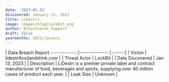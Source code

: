 ```yaml
---
date: '2023-01-13'
discovered: January 13, 2023
title: LiDestri
image: images/blog/LockBit.png
author: Breachsense Support
draft: false
yearmonths: 2023/january
---
```



| Data Breach Report
------------:     |:-------------:    | :-----:|
| Victim      | lidestrifoodanddrink.com      | 
| Threat Actor      | LockBit      | 
| Date Discovered      | Jan 13, 2023      | 
| Description      | LiDestri is a premier private label and contract manufacturer of food, beverages and spirits, supplying over 40 million cases of product each year.      | 
| Leak Size      | Unknown      | 

